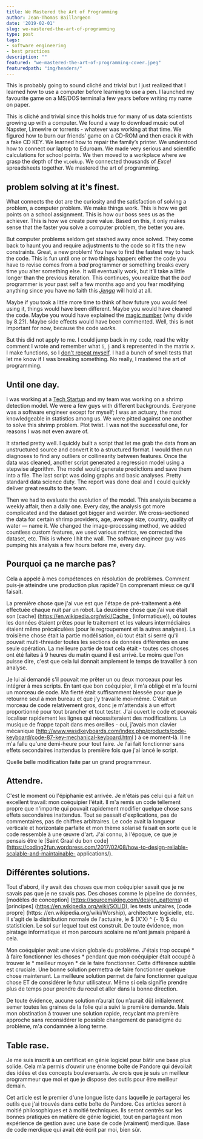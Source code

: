 ```yaml
---
title: We Mastered the Art of Programming
author: Jean-Thomas Baillargeon
date: '2019-02-01'
slug: we-mastered-the-art-of-programming
type: post
tags:
- software engineering
- best practices
description: ""
featured: "we-mastered-the-art-of-programming-cover.jpeg"
featuredpath: "img/headers/"
---
```



This is probably going to sound cliché and trivial but I just realized that I learned how to use a computer before learning to use a pen. I launched my favourite game on a MS/DOS terminal a few years before writing my name on paper.


This is cliché and trivial since this holds true for many of us data scientists growing up with a computer. We found a way to download music out of Napster, Limewire or torrents - whatever was working at that time. We figured how to burn our friends’ game on a CD-ROM and then crack it with a fake CD KEY. We learned how to repair the family’s printer. We understood how to connect our laptop to Eduroam. We made very serious and scientific calculations for school points. We then moved to a workplace where we grasp the depth of the `vLookup`. We connected thousands of *Excel* spreadsheets together. We mastered the art of programming.


## problem solving at it's finest.


What connects the dot are the curiosity and the satisfaction of solving a problem, a computer problem. We make things work. This is how we get points on a school assignment. This is how our boss sees us as the achiever. This is how we create pure value. Based on this, it only makes sense that the faster you solve a computer problem, the better you are.


But computer problems seldom get stashed away once solved. They come back to haunt you and require adjustments to the code so it fits the new constraints. Great, a new problem! You have to find the fastest way to hack the code. This is fun until one or two things happen: either the code you have to revise comes from a *bad* programmer or something breaks every time you alter something else. It will eventually work, but it’ll take a little longer than the previous iteration. This continues, you realize that the *bad* programmer is your past self a few months ago and you fear modifying anything since you have no faith this [*Jenga*](https://secure.img1-fg.wfcdn.com/im/93997415/resize-h800%5Ecompr-r85/4885/48852016/Jenga%25AE+giant%25u2122+premium+jeu+de+bois+franc.jpg) will hold at all.


Maybe if you took a little more time to think of how future you would feel using it, things would have been different. Maybe you would have cleaned the code. Maybe you would have explained the [magic number](https://en.wikipedia.org/wiki/Magic_number_(programming)) (why divide by 8.2?). Maybe side effects would have been commented. Well, this is not important for now, because the code *works*.


But this did not apply to me. I could jump back in my code, read the witty comment I wrote and remember what `i`, `j` and `k` represented in the  matrix `X`. I make functions, so I [don't repeat myself](https://en.wikipedia.org/wiki/Don%27t_repeat_yourself). I had a bunch of smell tests that let me know if I was breaking something. No really, I mastered the art of programming.


## Until one day.


I was working at a [Tech Startup](https://www.xpertsea.com/) and my team was working on a shrimp detection model. We were a few guys with different backgrounds. Everyone was a software engineer except for myself; I was an actuary, the most knowledgeable in statistics among us. We were pitted against one another to solve this shrimp problem. Plot twist. I was not the successful one, for reasons I was not even aware of.


It started pretty well. I quickly built a script that let me grab the data from an unstructured source and convert it to a structured format. I would then run diagnoses to find any outliers or collinearity between features. Once the data was cleaned, another script generated a regression model using a stepwise algorithm. The model would generate predictions and save them into a file. The last script was doing graphs and basic analyses. Pretty standard data science duty. The report was done deal and I could quickly deliver great results to the team.


Then we had to evaluate the evolution of the model. This analysis became a weekly affair, then a daily one. Every day, the analysis got more complicated and the dataset got bigger and weirder. We cross-sectioned the data for certain shrimp providers, age, average size, country, quality of water — name it. We changed the image-processing method, we added countless custom features, we used various metrics, we corrected the dataset, etc. This is where I hit the wall. The software engineer guy was pumping his analysis a few hours before me, every day.


## Pourquoi ça ne marche pas?


Cela a appelé à mes compétences en résolution de problèmes. Comment puis-je atteindre une production plus rapide? En comprenant mieux ce qu'il faisait.


La première chose que j'ai vue est que l'étape de pré-traitement a été effectuée chaque nuit par un robot. La deuxième chose que j’ai vue était son [cache] (https://en.wikipedia.org/wiki/Cache_ (informatique)), où toutes les données étaient prêtes pour le traitement et les valeurs intermédiaires étaient même précalculées (pour le regroupement et la autres analyses). La troisième chose était la partie modélisation, où tout était si serré qu'il pouvait multi-threader toutes les sections de données différentes en une seule opération. La meilleure partie de tout cela était - toutes ces choses ont été faites à 9 heures du matin quand il est arrivé. Le moins que l'on puisse dire, c'est que cela lui donnait amplement le temps de travailler à son analyse.


Je lui ai demandé s'il pouvait me prêter un ou deux morceaux pour les intégrer à mes scripts. En tant que bon coéquipier, il m'a obligé et m'a fourni un morceau de code. Ma fierté était suffisamment blessée pour que je retourne seul à mon bureau et que j'y travaille moi-même. C'était un morceau de code relativement gros, donc je m'attendais à un effort proportionné pour tout brancher et tout tester. J'ai ouvert le code et pouvais localiser rapidement les lignes qui nécessiteraient des modifications. La musique de frappe tapait dans mes oreilles - oui, j'avais mon clavier mécanique (http://www.wasdkeyboards.com/index.php/products/code-keyboard/code-87-key-mechanical-keyboard.html ) à ce moment-là. Il ne m'a fallu qu'une demi-heure pour tout faire. Je l'ai fait fonctionner sans effets secondaires inattendus la première fois que j'ai lancé le script.


Quelle belle modification faite par un grand programmeur.


## Attendre.


C'est le moment où l'épiphanie est arrivée. Je n'étais pas celui qui a fait un excellent travail: mon coéquipier l'était. Il m'a remis un code tellement propre que n'importe qui pouvait rapidement modifier quelque chose sans effets secondaires inattendus. Tout se passait d'explications, pas de commentaires, pas de chiffres arbitraires. Le code avait la longueur verticale et horizontale parfaite et mon thème solarisé faisait en sorte que le code ressemble à une œuvre d'art. J'ai connu, à l'époque, ce que je pensais être le [Saint Graal du bon code] (https://coding2fun.wordpress.com/2017/02/08/how-to-design-reliable-scalable-and-maintainable- applications/).


## Différentes solutions.


Tout d'abord, il y avait des choses que mon coéquipier savait que je ne savais pas que je ne savais pas. Des choses comme le pipeline de données, [modèles de conception] (https://sourcemaking.com/design_patterns) et [principes] (https://en.wikipedia.org/wiki/SOLID), les tests unitaires, [code propre] (https: //en.wikipedia.org/wiki/Worship), architecture logicielle, etc. Il s'agit de la distribution normale de l'actuaire, le $ (X'X) ^ {- 1} $ du statisticien. Le sol sur lequel tout est construit. De toute évidence, mon piratage informatique et mon parcours scolaire ne m'ont jamais préparé à cela.


Mon coéquipier avait une vision globale du problème. J'étais trop occupé * à faire fonctionner les choses * pendant que mon coéquipier était occupé à trouver le * meilleur moyen * de le faire fonctionner. Cette différence subtile est cruciale. Une bonne solution permettra de faire fonctionner quelque chose maintenant. La meilleure solution permet de faire fonctionner quelque chose ET de considérer le futur utilisateur. Même si cela signifie prendre plus de temps pour prendre du recul et aller dans la bonne direction.


De toute évidence, aucune solution n’aurait (ou n’aurait dû) initialement semer toutes les graines de la folie qui a suivi la première demande. Mais mon obstination à trouver une solution rapide, recyclant ma première approche sans reconsidérer le possible changement de paradigme du problème, m'a condamnée à long terme.


## Table rase.


Je me suis inscrit à un certificat en génie logiciel pour bâtir une base plus solide. Cela m’a permis d’ouvrir une énorme boîte de Pandore qui dévoilait des idées et des concepts bouleversants. Je crois que je suis un meilleur programmeur que moi et que je dispose des outils pour être meilleur demain.


Cet article est le premier d'une longue liste dans laquelle je partagerai les outils que j'ai trouvés dans cette boîte de Pandore. Ces articles seront à moitié philosophiques et à moitié techniques. Ils seront centrés sur les bonnes pratiques en matière de génie logiciel, tout en partageant mon expérience de gestion avec une base de code (vraiment) merdique. Base de code merdique qui avait été écrit par moi, bien sûr.